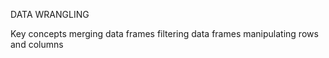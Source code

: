 DATA WRANGLING

Key concepts
	merging data frames
	filtering data frames
	manipulating rows and columns